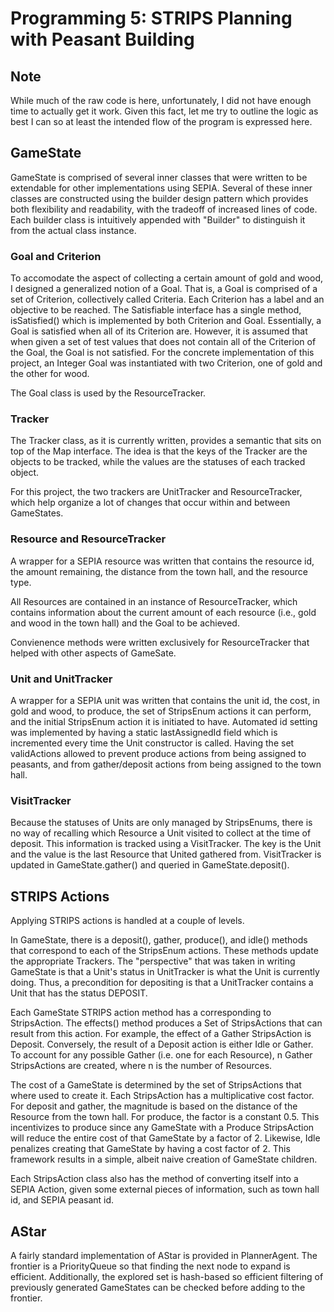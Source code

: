 # Programming 5: STRIPS Planning with Peasant Building

## Note
While much of the raw code is here, unfortunately, I did not have enough time to actually get it work. Given this fact, let me try to outline the logic as best I can so at least the intended flow of the program is expressed here.

## GameState

GameState is comprised of several inner classes that were written to be extendable for other implementations using SEPIA. Several of these inner classes are constructed using the builder design pattern which provides both flexibility and readability, with the tradeoff of increased lines of code. Each builder class is intuitively appended with "Builder" to distinguish it from the actual class instance.

### Goal and Criterion

To accomodate the aspect of collecting a certain amount of gold and wood, I designed a generalized notion of a Goal. That is, a Goal is comprised of a set of Criterion, collectively called Criteria. Each Criterion has a label and an objective to be reached. The Satisfiable interface has a single method, isSatisfied() which is implemented by both Criterion and Goal. Essentially, a Goal is satisfied when all of its Criterion are. However, it is assumed that when given a set of test values that does not contain all of the Criterion of the Goal, the Goal is not satisfied. For the concrete implementation of this project, an Integer Goal was instantiated with two Criterion, one of gold and the other for wood.

The Goal class is used by the ResourceTracker.

### Tracker

The Tracker class, as it is currently written, provides a semantic that sits on top of the Map interface. The idea is that the keys of the Tracker are the objects to be tracked, while the values are the statuses of each tracked object.

For this project, the two trackers are UnitTracker and ResourceTracker, which help organize a lot of changes that occur within and between GameStates.

### Resource and ResourceTracker

A wrapper for a SEPIA resource was written that contains the resource id, the amount remaining, the distance from the town hall, and the resource type.

All Resources are contained in an instance of ResourceTracker, which contains information about the current amount of each resource (i.e., gold and wood in the town hall) and the Goal to be achieved.

Convienence methods were written exclusively for ResourceTracker that helped with other aspects of GameSate.

### Unit and UnitTracker

A wrapper for a SEPIA unit was written that contains the unit id, the cost, in gold and wood, to produce, the set of StripsEnum actions it can perform, and the initial StripsEnum action it is initiated to have. Automated id setting was implemented by having a static lastAssignedId field which is incremented every time the Unit constructor is called. Having the set validActions allowed to prevent produce actions from being assigned to peasants, and from gather/deposit actions from being assigned to the town hall.

### VisitTracker

Because the statuses of Units are only managed by StripsEnums, there is no way of recalling which Resource a Unit visited to collect at the time of deposit. This information is tracked using a VisitTracker. The key is the Unit and the value is the last Resource that United gathered from. VisitTracker is updated in GameState.gather() and queried in GameState.deposit().

## STRIPS Actions

Applying STRIPS actions is handled at a couple of levels.

In GameState, there is a deposit(), gather, produce(), and idle() methods that correspond to each of the StripsEnum actions. These methods update the appropriate Trackers. The "perspective" that was taken in writing GameState is that a Unit's status in UnitTracker is what the Unit is currently doing. Thus, a precondition for depositing is that a UnitTracker contains a Unit that has the status DEPOSIT.

Each GameState STRIPS action method has a corresponding to StripsAction. The effects() method produces a Set of StripsActions that can result from this action. For example, the effect of a Gather StripsAction is Deposit. Conversely, the result of a Deposit action is either Idle or Gather. To account for any possible Gather (i.e. one for each Resource), n Gather StripsActions are created, where n is the number of Resources.

The cost of a GameState is determined by the set of StripsActions that where used to create it. Each StripsAction has a multiplicative cost factor. For deposit and gather, the magnitude is based on the distance of the Resource from the town hall. For produce, the factor is a constant 0.5. This incentivizes to produce since any GameState with a Produce StripsAction will reduce the entire cost of that GameState by a factor of 2. Likewise, Idle penalizes creating that GameState by having a cost factor of 2. This framework results in a simple, albeit naive creation of GameState children.

Each StripsAction class also has the method of converting itself into a SEPIA Action, given some external pieces of information, such as town hall id, and SEPIA peasant id.

## AStar

A fairly standard implementation of AStar is provided in PlannerAgent. The frontier is a PriorityQueue so that finding the next node to expand is efficient. Additionally, the explored set is hash-based so efficient filtering of previously generated GameStates can be checked before adding to the frontier.
